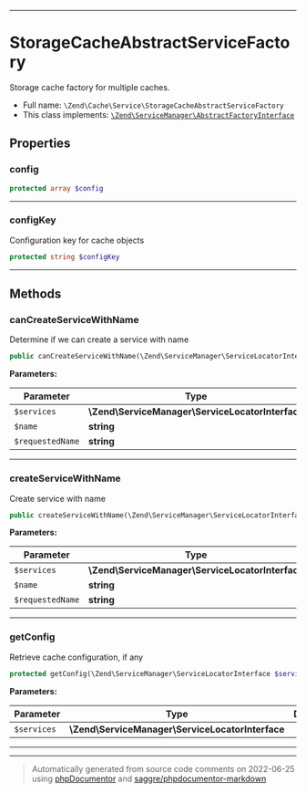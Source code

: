 ***

# StorageCacheAbstractServiceFactory

Storage cache factory for multiple caches.



* Full name: `\Zend\Cache\Service\StorageCacheAbstractServiceFactory`
* This class implements:
[`\Zend\ServiceManager\AbstractFactoryInterface`](../../ServiceManager/AbstractFactoryInterface.md)



## Properties


### config



```php
protected array $config
```






***

### configKey

Configuration key for cache objects

```php
protected string $configKey
```






***

## Methods


### canCreateServiceWithName

Determine if we can create a service with name

```php
public canCreateServiceWithName(\Zend\ServiceManager\ServiceLocatorInterface $services, string $name, string $requestedName): bool
```








**Parameters:**

| Parameter | Type | Description |
|-----------|------|-------------|
| `$services` | **\Zend\ServiceManager\ServiceLocatorInterface** |  |
| `$name` | **string** |  |
| `$requestedName` | **string** |  |




***

### createServiceWithName

Create service with name

```php
public createServiceWithName(\Zend\ServiceManager\ServiceLocatorInterface $services, string $name, string $requestedName): \Zend\Cache\Storage\StorageInterface
```








**Parameters:**

| Parameter | Type | Description |
|-----------|------|-------------|
| `$services` | **\Zend\ServiceManager\ServiceLocatorInterface** |  |
| `$name` | **string** |  |
| `$requestedName` | **string** |  |




***

### getConfig

Retrieve cache configuration, if any

```php
protected getConfig(\Zend\ServiceManager\ServiceLocatorInterface $services): array
```








**Parameters:**

| Parameter | Type | Description |
|-----------|------|-------------|
| `$services` | **\Zend\ServiceManager\ServiceLocatorInterface** |  |




***


***
> Automatically generated from source code comments on 2022-06-25 using [phpDocumentor](http://www.phpdoc.org/) and [saggre/phpdocumentor-markdown](https://github.com/Saggre/phpDocumentor-markdown)

